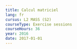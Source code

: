 ```yaml
---
title: Calcul matriciel
lang: fr
cursus: L2 MASS (S2)
courseType: Exercise sessions
courseHours: 36
year: 2016
date: 2017-01-01
---
```

